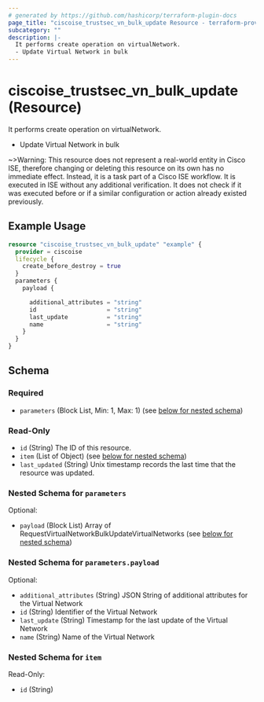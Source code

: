 ```yaml
---
# generated by https://github.com/hashicorp/terraform-plugin-docs
page_title: "ciscoise_trustsec_vn_bulk_update Resource - terraform-provider-ciscoise"
subcategory: ""
description: |-
  It performs create operation on virtualNetwork.
  - Update Virtual Network in bulk
---
```


# ciscoise_trustsec_vn_bulk_update (Resource)

It performs create operation on virtualNetwork.
- Update Virtual Network in bulk


~>Warning: This resource does not represent a real-world entity in Cisco ISE, therefore changing or deleting this resource on its own has no immediate effect. Instead, it is a task part of a Cisco ISE workflow. It is executed in ISE without any additional verification. It does not check if it was executed before or if a similar configuration or action already existed previously.

## Example Usage

```terraform
resource "ciscoise_trustsec_vn_bulk_update" "example" {
  provider = ciscoise
  lifecycle {
    create_before_destroy = true
  }
  parameters {
    payload {

      additional_attributes = "string"
      id                    = "string"
      last_update           = "string"
      name                  = "string"
    }
  }
}
```

<!-- schema generated by tfplugindocs -->
## Schema

### Required

- `parameters` (Block List, Min: 1, Max: 1) (see [below for nested schema](#nestedblock--parameters))

### Read-Only

- `id` (String) The ID of this resource.
- `item` (List of Object) (see [below for nested schema](#nestedatt--item))
- `last_updated` (String) Unix timestamp records the last time that the resource was updated.

<a id="nestedblock--parameters"></a>
### Nested Schema for `parameters`

Optional:

- `payload` (Block List) Array of RequestVirtualNetworkBulkUpdateVirtualNetworks (see [below for nested schema](#nestedblock--parameters--payload))

<a id="nestedblock--parameters--payload"></a>
### Nested Schema for `parameters.payload`

Optional:

- `additional_attributes` (String) JSON String of additional attributes for the Virtual Network
- `id` (String) Identifier of the Virtual Network
- `last_update` (String) Timestamp for the last update of the Virtual Network
- `name` (String) Name of the Virtual Network



<a id="nestedatt--item"></a>
### Nested Schema for `item`

Read-Only:

- `id` (String)


